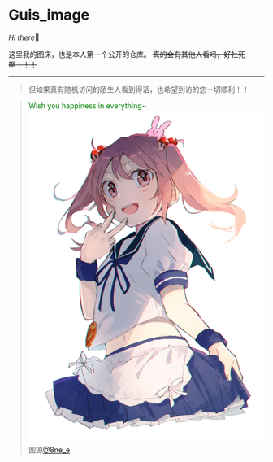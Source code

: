 # Guis_image

*Hi there*🤗

这里我的图床，也是本人第一个公开的仓库。
~~真的会有其他人看吗，好社死啊！！！~~

***
> 但如果真有随机访问的陌生人看到得话，也希望到访的您一切顺利！！

>  <font color=#008000>Wish you happiness in everything~ </font>
![](https://raw.githubusercontent.com/guiguisocute/Guis_image/main/test/sazanami.png)
> 图源[@8ne_e](https://x.com/8ne_e)
